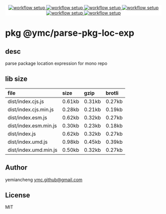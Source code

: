 <p align="center" style="background:white;">
<!-- github workflow stat:s -->
<!-- one line and center  -->
  <a href="https://github.com/YMC-GitHub">
    <img alt="workflow setup" src="https://img.shields.io/static/v1?label=pkg&message=done&color=ff69b4&style=flat-square" />
  </a>
  <a href="https://github.com/YMC-GitHub">
    <img alt="workflow setup" src="https://img.shields.io/static/v1?label=cod&message=done&color=ff69b4&style=flat-square" />
  </a>
    <a href="https://github.com/YMC-GitHub">
    <img alt="workflow setup" src="https://img.shields.io/static/v1?label=dep&message=done&color=ff69b4&style=flat-square" />
  </a>
  <a href="https://github.com/YMC-GitHub">
    <img alt="workflow setup" src="https://img.shields.io/static/v1?label=lin&message=passing&color=ff69b4&style=flat-square" />
  </a>
    <a href="https://github.com/YMC-GitHub">
    <img alt="workflow setup" src="https://img.shields.io/static/v1?label=tes&message=passing&color=ff69b4&style=flat-square" />
  </a>
      <a href="https://github.com/YMC-GitHub">
    <img alt="workflow setup" src="https://img.shields.io/static/v1?label=pro&message=done&color=ff69b4&style=flat-square" />
  </a>


  <!-- https://img.shields.io/badge/<LABEL>-<MESSAGE>-<COLOR> -->
  <!-- https://img.shields.io/static/v1?label=<LABEL>&message=<MESSAGE>&color=<COLOR> -->
<!-- github workflow stat:e -->
</p>

# pkg @ymc/parse-pkg-loc-exp

## desc
parse package location expression for mono repo

## lib size  
file | size | gzip | brotli
:---- | :---- | :---- | :----
dist/index.cjs.js | 0.61kb | 0.31kb | 0.27kb
dist/index.cjs.min.js | 0.28kb | 0.21kb | 0.19kb
dist/index.esm.js | 0.62kb | 0.32kb | 0.27kb
dist/index.esm.min.js | 0.30kb | 0.23kb | 0.18kb
dist/index.js | 0.62kb | 0.32kb | 0.27kb
dist/index.umd.js | 0.98kb | 0.45kb | 0.39kb
dist/index.umd.min.js | 0.50kb | 0.32kb | 0.27kb

## Author
yemiancheng <ymc.github@gmail.com>

## License
MIT
